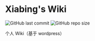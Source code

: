 # Xiabing's Wiki 

![GitHub last commit](https://img.shields.io/github/last-commit/Xiabing/Xiabing_Wiki)
![GitHub repo size](https://img.shields.io/github/repo-size/Xiabing/Xiabing_Wiki)

个人 Wiki（基于 wordpress）
